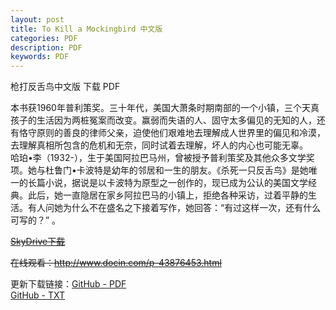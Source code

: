 ```yaml
---
layout: post
title: To Kill a Mockingbird 中文版
categories: PDF
description: PDF
keywords: PDF
---
```


枪打反舌鸟中文版 下载 PDF   

本书获1960年普利策奖。三十年代，美国大萧条时期南部的一个小镇，三个天真孩子的生活因为两桩冤案而改变。赢弱而失语的人、固守太多偏见的无知的人，还有恪守原则的善良的律师父亲，迫使他们艰难地去理解成人世界里的偏见和冷漠，去理解真相所包含的危机和无奈，同时试着去理解，坏人的内心也可能无辜。  
哈珀•李（1932-），生于美国阿拉巴马州，曾被授予普利策奖及其他众多文学奖项。她与杜鲁门•卡波特是幼年的邻居和一生的朋友。《杀死一只反舌鸟》是她唯一的长篇小说，据说是以卡波特为原型之一创作的，现已成为公认的美国文学经典。此后，她一直隐居在家乡阿拉巴马的小镇上，拒绝各种采访，过着平静的生活。有人问她为什么不在盛名之下接着写作，她回答：“有过这样一次，还有什么可写的？” 。

 
~~[SkyDrive下载](http://cid-eb7ca0d15879e9f5.skydrive.live.com/self.aspx/.Public/Education/%e6%9e%aa%e6%89%93%e5%8f%8d%e8%88%8c%e9%b8%9f.pdf)~~

~~在线观看：http://www.docin.com/p-43876453.html~~

更新下载链接：[GitHub - PDF](https://github.com/dzvision/blog/blob/master/documents/Highschool-Textbooks/%E6%9D%80%E6%AD%BB%E4%B8%80%E5%8F%AA%E7%9F%A5%E6%9B%B4%E9%B8%9F-%E4%B8%AD%E6%96%87%E7%89%88.pdf)  
[GitHub - TXT](https://github.com/dzvision/blog/blob/master/documents/Highschool-Textbooks/%E6%9D%80%E6%AD%BB%E4%B8%80%E5%8F%AA%E7%9F%A5%E6%9B%B4%E9%B8%9F-%E5%93%88%E7%8F%80%C2%B7%E6%9D%8E.txt)

